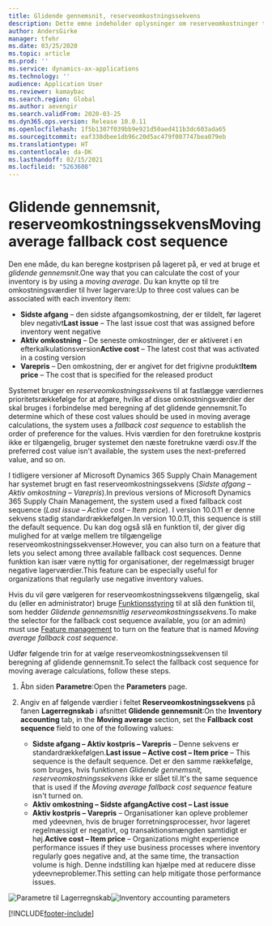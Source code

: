 ```yaml
---
title: Glidende gennemsnit, reserveomkostningssekvens
description: Dette emne indeholder oplysninger om reserveomkostninger til glidende gennemsnitsberegninger i Microsoft Dynamics 365 Supply Chain Management.
author: AndersGirke
manager: tfehr
ms.date: 03/25/2020
ms.topic: article
ms.prod: ''
ms.service: dynamics-ax-applications
ms.technology: ''
audience: Application User
ms.reviewer: kamaybac
ms.search.region: Global
ms.author: aevengir
ms.search.validFrom: 2020-03-25
ms.dyn365.ops.version: Release 10.0.11
ms.openlocfilehash: 1f5b1307f039bb9e921d50aed411b3dc603ada65
ms.sourcegitcommit: eaf330dbee1db96c20d5ac479f007747bea079eb
ms.translationtype: HT
ms.contentlocale: da-DK
ms.lasthandoff: 02/15/2021
ms.locfileid: "5263608"
---
```

# <a name="moving-average-fallback-cost-sequence"></a><span data-ttu-id="391eb-103">Glidende gennemsnit, reserveomkostningssekvens</span><span class="sxs-lookup"><span data-stu-id="391eb-103">Moving average fallback cost sequence</span></span>

<span data-ttu-id="391eb-104">Den ene måde, du kan beregne kostprisen på lageret på, er ved at bruge et _glidende gennemsnit_.</span><span class="sxs-lookup"><span data-stu-id="391eb-104">One way that you can calculate the cost of your inventory is by using a _moving average_.</span></span> <span data-ttu-id="391eb-105">Du kan knytte op til tre omkostningsværdier til hver lagervare:</span><span class="sxs-lookup"><span data-stu-id="391eb-105">Up to three cost values can be associated with each inventory item:</span></span>

- <span data-ttu-id="391eb-106">**Sidste afgang** – den sidste afgangsomkostning, der er tildelt, før lageret blev negativt</span><span class="sxs-lookup"><span data-stu-id="391eb-106">**Last issue** – The last issue cost that was assigned before inventory went negative</span></span>
- <span data-ttu-id="391eb-107">**Aktiv omkostning** – De seneste omkostninger, der er aktiveret i en efterkalkulationsversion</span><span class="sxs-lookup"><span data-stu-id="391eb-107">**Active cost** – The latest cost that was activated in a costing version</span></span>
- <span data-ttu-id="391eb-108">**Varepris** – Den omkostning, der er angivet for det frigivne produkt</span><span class="sxs-lookup"><span data-stu-id="391eb-108">**Item price** – The cost that is specified for the released product</span></span>

<span data-ttu-id="391eb-109">Systemet bruger en _reserveomkostningssekvens_ til at fastlægge værdiernes prioritetsrækkefølge for at afgøre, hvilke af disse omkostningsværdier der skal bruges i forbindelse med beregning af det glidende gennemsnit.</span><span class="sxs-lookup"><span data-stu-id="391eb-109">To determine which of these cost values should be used in moving average calculations, the system uses a _fallback cost sequence_ to establish the order of preference for the values.</span></span> <span data-ttu-id="391eb-110">Hvis værdien for den foretrukne kostpris ikke er tilgængelig, bruger systemet den næste foretrukne værdi osv.</span><span class="sxs-lookup"><span data-stu-id="391eb-110">If the preferred cost value isn't available, the system uses the next-preferred value, and so on.</span></span>

<span data-ttu-id="391eb-111">I tidligere versioner af Microsoft Dynamics 365 Supply Chain Management har systemet brugt en fast reserveomkostningssekvens (_Sidste afgang – Aktiv omkostning – Varepris_).</span><span class="sxs-lookup"><span data-stu-id="391eb-111">In previous versions of Microsoft Dynamics 365 Supply Chain Management, the system used a fixed fallback cost sequence (_Last issue – Active cost – Item price_).</span></span> <span data-ttu-id="391eb-112">I version 10.0.11 er denne sekvens stadig standardrækkefølgen.</span><span class="sxs-lookup"><span data-stu-id="391eb-112">In version 10.0.11, this sequence is still the default sequence.</span></span> <span data-ttu-id="391eb-113">Du kan dog også slå en funktion til, der giver dig mulighed for at vælge mellem tre tilgængelige reserveomkostningssekvenser.</span><span class="sxs-lookup"><span data-stu-id="391eb-113">However, you can also turn on a feature that lets you select among three available fallback cost sequences.</span></span> <span data-ttu-id="391eb-114">Denne funktion kan især være nyttig for organisationer, der regelmæssigt bruger negative lagerværdier.</span><span class="sxs-lookup"><span data-stu-id="391eb-114">This feature can be especially useful for organizations that regularly use negative inventory values.</span></span>

<span data-ttu-id="391eb-115">Hvis du vil gøre vælgeren for reserveomkostningssekvens tilgængelig, skal du (eller en administrator) bruge [Funktionsstyring](../../fin-ops-core/fin-ops/get-started/feature-management/feature-management-overview.md) til at slå den funktion til, som hedder _Glidende gennemsnitlig reserveomkostningssekvens_.</span><span class="sxs-lookup"><span data-stu-id="391eb-115">To make the selector for the fallback cost sequence available, you (or an admin) must use [Feature management](../../fin-ops-core/fin-ops/get-started/feature-management/feature-management-overview.md) to turn on the feature that is named _Moving average fallback cost sequence_.</span></span>

<span data-ttu-id="391eb-116">Udfør følgende trin for at vælge reserveomkostningssekvensen til beregning af glidende gennemsnit.</span><span class="sxs-lookup"><span data-stu-id="391eb-116">To select the fallback cost sequence for moving average calculations, follow these steps.</span></span>

1. <span data-ttu-id="391eb-117">Åbn siden **Parametre**:</span><span class="sxs-lookup"><span data-stu-id="391eb-117">Open the **Parameters** page.</span></span>
2. <span data-ttu-id="391eb-118">Angiv en af følgende værdier i feltet **Reserveomkostningssekvens** på fanen **Lagerregnskab** i afsnittet **Glidende gennemsnit**:</span><span class="sxs-lookup"><span data-stu-id="391eb-118">On the **Inventory accounting** tab, in the **Moving average** section, set the **Fallback cost sequence** field to one of the following values:</span></span>

    - <span data-ttu-id="391eb-119">**Sidste afgang – Aktiv kostpris – Varepris** – Denne sekvens er standardrækkefølgen.</span><span class="sxs-lookup"><span data-stu-id="391eb-119">**Last issue – Active cost – Item price** – This sequence is the default sequence.</span></span> <span data-ttu-id="391eb-120">Det er den samme rækkefølge, som bruges, hvis funktionen _Glidende gennemsnit, reserveomkostningssekvens_ ikke er slået til.</span><span class="sxs-lookup"><span data-stu-id="391eb-120">It's the same sequence that is used if the _Moving average fallback cost sequence_ feature isn't turned on.</span></span>
    - <span data-ttu-id="391eb-121">**Aktiv omkostning – Sidste afgang**</span><span class="sxs-lookup"><span data-stu-id="391eb-121">**Active cost – Last issue**</span></span>
    - <span data-ttu-id="391eb-122">**Aktiv kostpris – Varepris** – Organisationer kan opleve problemer med ydeevnen, hvis de bruger forretningsprocesser, hvor lageret regelmæssigt er negativt, og transaktionsmængden samtidigt er høj.</span><span class="sxs-lookup"><span data-stu-id="391eb-122">**Active cost – Item price** – Organizations might experience performance issues if they use business processes where inventory regularly goes negative and, at the same time, the transaction volume is high.</span></span> <span data-ttu-id="391eb-123">Denne indstilling kan hjælpe med at reducere disse ydeevneproblemer.</span><span class="sxs-lookup"><span data-stu-id="391eb-123">This setting can help mitigate those performance issues.</span></span>

<span data-ttu-id="391eb-124">![Parametre til Lagerregnskab](media/inventory-accounting-parameters.png "Parametre til Lagerregnskab")</span><span class="sxs-lookup"><span data-stu-id="391eb-124">![Inventory accounting parameters](media/inventory-accounting-parameters.png "Inventory accounting parameters")</span></span>


[!INCLUDE[footer-include](../../includes/footer-banner.md)]